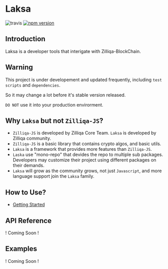 # Laksa

![travis](https://travis-ci.com/FireStack-Lab/Laksa.svg?branch=master)
[![npm version](https://img.shields.io/npm/v/laksa.svg?style=flat-square)](https://www.npmjs.org/package/laksa)

## Introduction

Laksa is a developer tools that interigate with Zilliqa-BlockChain.

## Warning

This project is under developement and updated frequently, including `test scripts` and `dependencies`.

So it may change a lot before it's stable version released.

`DO NOT` use it into your production envirorment.

## Why `Laksa` but not `Zilliqa-JS`?

- `Zilliqa-JS` is developed by Zilliqa Core Team. `Laksa` is developed by Zilliqa community.
- `Zilliqa-JS` is a basic library that contains crypto algos, and basic utils.
- `Laksa` is a framework that provides more features than `Zilliqa-JS`.
- `Laska` use "mono-repo" that devides the repo to multiple sub packages. Developers may customize their project using different packages on their demands.
- `Laksa` will grow as the community grows, not just `Javascript`, and more language support join the `Laksa` family.

## How to Use?

- [Getting Started](./guide/README.md)

## API Reference

! Coming Soon !

## Examples

! Coming Soon !
